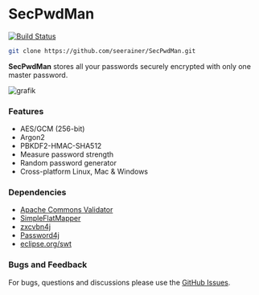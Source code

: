# SecPwdMan

[![Build Status](https://github.com/seerainer/SecPwdMan/actions/workflows/gradle.yml/badge.svg)](https://github.com/seerainer/SecPwdMan/actions/workflows/gradle.yml)

~~~ sh
git clone https://github.com/seerainer/SecPwdMan.git
~~~

**SecPwdMan** stores all your passwords securely encrypted with only one master password.

![grafik](https://github.com/seerainer/SecPwdMan/assets/50533219/3651e148-d5a7-4f5c-b288-3df4a21ca774)

### Features

- AES/GCM (256-bit)
- Argon2
- PBKDF2-HMAC-SHA512
- Measure password strength
- Random password generator
- Cross-platform Linux, Mac & Windows

### Dependencies

- [Apache Commons Validator](https://commons.apache.org/proper/commons-validator/)
- [SimpleFlatMapper](https://github.com/arnaudroger/SimpleFlatMapper)
- [zxcvbn4j](https://github.com/nulab/zxcvbn4j)
- [Password4j](https://github.com/Password4j/password4j)
- [eclipse.org/swt](https://www.eclipse.org/swt/)

### Bugs and Feedback

For bugs, questions and discussions please use the [GitHub Issues](https://github.com/seerainer/SecPwdMan/issues).
